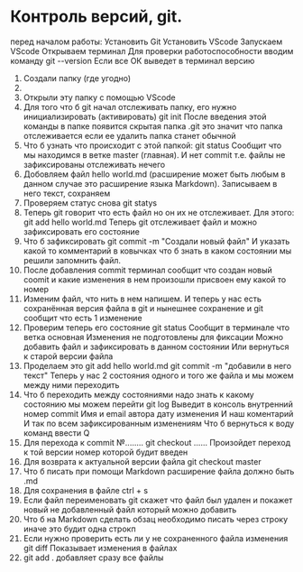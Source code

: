 # Контроль версий, git.
перед началом работы:
Установить Git
Установить VScode
Запускаем VScode 
Открываем терминал
Для проверки работоспособности вводим команду
git --version
Если все ОК выведет в терминал версию


1. Создали папку (где угодно)
2. 
3. Открыли эту папку с помощью VScode
4. Для того что б git начал отслеживать папку, его нужно инициализировать (активировать)
        git init
 После введения этой команды в папке появится скрытая папка .git это значит что папка отслеживается если ее удалить папка станет обычной
 5. Что б узнать что происходит с этой папкой:
        git status
Сообщит что мы находимся в ветке master (главная). И нет commit  т.е. файлы не зафиксированы  отслеживать нечего
6. Добовляем файл 
      hello world.md
(расширение может быть любым в данном случае это расширение языка Markdown). Записываем в него текст, сохраняем
7. Проверяем статус снова git statys
8. Теперь git говорит что есть файл но он их не отслеживает. Для этого:
       git add hello world.md
Теперь git отслеживает файл и можно зафиксировать его состояние
9. Что б зафиксировать
       git commit -m "Создали новый файл"
 И указать какой то комментарий в ковычках что б знать в каком состоянии мы решили запомнить файл.
10. После добавления commit терминал сообщит что создан новый coomit и какие изменения в нем произошли присвоен ему какой то номер
11. Изменим файл, что нить в нем напишем. И теперь у нас есть сохранённая версия файла в git и нынешнее сохранение и git сообщит что есть 1 изменение
12. Проверим теперь его состояние
       git status
 Сообщит в терминале что ветка основная
 Изменения не подготовлены для фиксации
 Можно добавить файл  и зафиксировать в данном состоянии
 Или вернуться к старой версии файла
13. Проделаем это
       git add hello world.md
       git commit -m "добавили в него текст"
Теперь у нас 2 состояния одного и того же файла и мы можем между ними переходить
14. Что б переходить между состояниями надо знать к какому состоянию мы можем перейти
       git log
Выведит в консоль внутренний номер commit
Имя и email автора
 дату изменения
 И наш коментарий
И так по всем зафиксированным изменениям
Что б вернуться к воду команд ввести
       Q
15. Для перехода к  commit №........
       git checkout ......
 Произойдет переход к той версии номер которой будит введен
16. Для возврата к актуальной версии файла
       git checkout master
17. Что б писать при помощи Markdown расширение файла должно быть .md
18. Для сохранения в файле ctrl + s
19. Если файл переименовать git скажет что файл был удален и покажет новый не добавленный файл который можно добавить
20. Что б на Markdown сделать обзац необходимо писать через строку иначе это будит одна строкп
21. Если нужно проверить есть ли у не сохраненного файла изменения
       git diff
  Показывает изменения в файлах
22. git add . добавляет сразу все файлы
